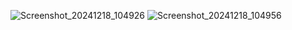 ![Screenshot_20241218_104926](https://github.com/user-attachments/assets/7e81b59d-d4e9-49b6-aac8-9de5b05e7bba)
![Screenshot_20241218_104956](https://github.com/user-attachments/assets/59fe3ac4-a662-4b80-a71b-246454c0665f)
